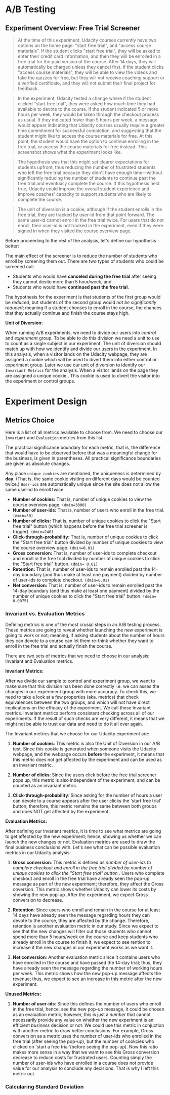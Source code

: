 # A/B Testing

## Experiment Overview: Free Trial Screener
> At the time of this experiment, Udacity courses currently have two options on the home page: "start free trial", and "access course materials". If the student clicks "start free trial", they will be asked to enter their credit card information, and then they will be enrolled in a free trial for the paid version of the course. After 14 days, they will automatically be charged unless they cancel first. If the student clicks "access course materials", they will be able to view the videos and take the quizzes for free, but they will not receive coaching support or a verified certificate, and they will not submit their final project for feedback.

> In the experiment, Udacity tested a change where if the student clicked "start free trial", they were asked how much time they had available to devote to the course. If the student indicated 5 or more hours per week, they would be taken through the checkout process as usual. If they indicated fewer than 5 hours per week, a message would appear indicating that Udacity courses usually require a greater time commitment for successful completion, and suggesting that the student might like to access the course materials for free. At this point, the student would have the option to continue enrolling in the free trial, or access the course materials for free instead. This screenshot shows what the experiment looks like.

> The hypothesis was that this might set clearer expectations for students upfront, thus reducing the number of frustrated students who left the free trial because they didn't have enough time—without significantly reducing the number of students to continue past the free trial and eventually complete the course. If this hypothesis held true, Udacity could improve the overall student experience and improve coaches' capacity to support students who are likely to complete the course.

> The unit of diversion is a cookie, although if the student enrolls in the free trial, they are tracked by user-id from that point forward. The same user-id cannot enroll in the free trial twice. For users that do not enroll, their user-id is not tracked in the experiment, even if they were signed in when they visited the course overview page.

Before proceeding to the rest of the analysis, let's define our hypothesis better:

The main effect of the screener is to reduce the number of students who enroll by screening them out. There are two types of students who could be screened out:
- Students who would have **canceled during the free trial** after seeing they cannot devite more than 5 hour/week, and 
- Students who would have **continued past the free trial**.  

The hypothesis for the experiment is that students of the first group would be _reduced_, but students of the second group would _not be significantly reduced_; meaning if a student chooses to enroll in the course, the chances that they actually continue and finish the course stays high.

**Unit of Diversion:** 

When running A/B experiments, we need to divide our users into _control_ and _experiment_ group. To be able to do this division we need a unit to use to count as a single subject in our experiment. The unit of diversion should match up with how we identify and divide our users in the experiment. In this analysis, when a visitor lands on the Udacity webpage, they are assigned a cookie which will be used to divert them into either control or experiment group. Later we use our unit of diversion to identify our `Invariant Metrics` for the analysis.  When a visitor lands on the page they are assigned a unique cookie.. This cookie is used to divert the visitor into the experiment or control groups. 

# Experiment Design

## Metrics Choice

Here is a list of all metrics available to choose from. We need to choose our `Invariant` and `Evaluation` metrics from this list.

The practical significance boundary for each metric, that is, the difference that would have to be observed before that was a meaningful change for the business, is given in parentheses. All practical significance boundaries are given as absolute changes.

Any place `unique cookies` are mentioned, the uniqueness is determined by **day**. (That is, the same cookie visiting on different days would be counted twice.) `User-ids` are automatically unique since the site does not allow the same user-id to enroll twice.
- **Number of cookies:** That is, number of unique cookies to view the course overview page. `(dmin=3000)`
- **Number of user-ids:** That is, number of users who enroll in the free trial. `(dmin=50)`
- **Number of clicks:** That is, number of unique cookies to click the "Start free trial" button (which happens before the free trial screener is trigger). `(dmin=240)`
- **Click-through-probability:** That is, number of unique cookies to click the "Start free trial" button divided by number of unique cookies to view the course overview page. `(dmin=0.01)`
- **Gross conversion:** That is, number of user-ids to complete checkout and enroll in the free trial divided by number of unique cookies to click the "Start free trial" button. `(dmin= 0.01)`
- **Retention:** That is, number of user-ids to remain enrolled past the 14-day boundary (and thus make at least one payment) divided by number of user-ids to complete checkout. `(dmin=0.01)`
- **Net conversion:** That is, number of user-ids to remain enrolled past the 14-day boundary (and thus make at least one payment) divided by the number of unique cookies to click the "Start free trial" button. `(dmin= 0.0075)`

### Invariant vs. Evaluation Metrics

Defining metrics is one of the most crusial steps in an A/B testing process. These metrics are going to reveal whether launching the new experiment is going to work or not; meaning, if asking students about the number of hours they can devote to a course can let them re-think whether they want to enroll in the free trial and actually finish the course.

There are two sets of metrics that we need to choose in our analysis: Invariant and Evaluation metrics.

**Invariant Metrics:** 

After we divide our sample to control and experiment group, we want to make sure that this division has been done correctly i.e. we can asses the changes in our experiment group with more accuracy. To check this, we need to take a look at a few properties (aka. metrics) that check equivalences between the two groups, and which will not have direct implications on the efficacy of the experiment. We call these Invariant metrics. Invariant metrics perform consistent checking across all of our experiments. If the result of such checks are very different, it means that we might not be able to trust our data and need to do it all over again.

The Invariant metrics that we choose for our Udacity experiment are:

1. **Number of cookies**: This metric is also the Unit of Diversion in our A/B test. Since this cookie is generated when someone visits the Udacity webpage, and the webpage occurs **before** the experiment, it means that this metric does not get affected by the experiment and can be used as an invariant metric.

2. **Number of clicks**: Since the users click before the free trial screener pops up, this metric is also independent of the experiment, and can be counted as an invariant metric.

3. **Click-through-probability**: Since asking for the number of hours a user can devote to a course appears after the user clicks the 'start free trial' button; therefore, this metric remains the same between both groups and does NOT get affected by the experiment.

**Evaluation Metrics:** 

After defining our invariant metrics, it is time to see what metrics are going to get affected by the new experiment; hence, showing us whether we can launch the new changes or not. Evaluation metrics are used to draw the final business conclusions with. Let's see what can be possible evaluation metrics in our Udacity analysis:

1. **Gross conversion**: This metric is defined as _number of user-ids to complete checkout and enroll in the free trial divided by number of unique cookies to click the "Start free trial" button_ . Users who complete checkout and enroll in the free trial have already seen the pop-up message as part of the new experiment; therefore, they affect the Gross coversion. This metric shows whether Udacity can lower its costs by showing the new pop-up. After the experiment, we expect Gross conversion to decrease.

2. **Retention**: Since users who enroll and remain in the course for at least 14 days have already seen the message regarding hours they can devote to the course, they are affected by the change. Therefore, retention is another evaluation metric in our study. Since we expect to see that the new changes will filter out those students who cannot spend more than 5 hours/week on the course and keep students who already enroll in the course to finish it, we expect to see rention to increase if the new changes in our experiment works as we want it.

3. **Net conversion**: Another evaluation metric since it contains users who have enrolled in the course and have passed the 14-day trial; thus, they have already seen the message regarding the number of working hours per week. This metric shows how the new pop-up message affects the revenue; thus, we expect to see an increase in this metric after the new experiment.

**Unused Metrics:** 

1. **Number of user-ids**: Since this defines the number of users who enroll in the free trial, hence, see the new pop-up message, it could be chosen as an evaluation metric; however, this is just a _number_ that cannot necessarily provide any value on whether the new experiment is an efficient _business_ decision or not. We could use this metric in conjuction with another metric to draw better conclusions. For example, Gross conversion as a metric uses the number of user-ids who enrolled in the free trial (after seeing the pop-up), but the number of cookcies who clicked on 'start a free trial'(before seeing the pop-up). Now this ratio makes more sense in a way that we want to see this Gross conversion decrease to reduce costs for frustrated users. Counting simply the number of user-ids who have enrolled in a course does not provide value for our analysis to conclude any decisions. That is why I left this metric out.



### Calcularing Standard Deviation



